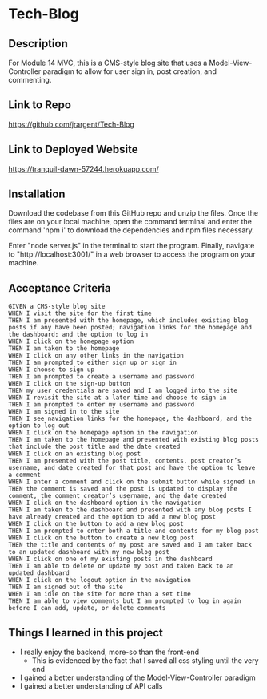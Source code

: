 # Tech-Blog

## Description
For Module 14 MVC, this is a CMS-style blog site that uses a Model-View-Controller paradigm to allow for user sign in, post creation, and commenting. 

## Link to Repo

https://github.com/jrargent/Tech-Blog

## Link to Deployed Website

https://tranquil-dawn-57244.herokuapp.com/

## Installation

Download the codebase from this GitHub repo and unzip the files. Once the files are on your local machine, open the command terminal and enter the command 'npm i' to download the dependencies and npm files necessary.

Enter "node server.js" in the terminal to start the program. Finally, navigate to "http://localhost:3001/" in a web browser to access the program on your machine. 

## Acceptance Criteria

```
GIVEN a CMS-style blog site
WHEN I visit the site for the first time
THEN I am presented with the homepage, which includes existing blog posts if any have been posted; navigation links for the homepage and the dashboard; and the option to log in
WHEN I click on the homepage option
THEN I am taken to the homepage
WHEN I click on any other links in the navigation
THEN I am prompted to either sign up or sign in
WHEN I choose to sign up
THEN I am prompted to create a username and password
WHEN I click on the sign-up button
THEN my user credentials are saved and I am logged into the site
WHEN I revisit the site at a later time and choose to sign in
THEN I am prompted to enter my username and password
WHEN I am signed in to the site
THEN I see navigation links for the homepage, the dashboard, and the option to log out
WHEN I click on the homepage option in the navigation
THEN I am taken to the homepage and presented with existing blog posts that include the post title and the date created
WHEN I click on an existing blog post
THEN I am presented with the post title, contents, post creator’s username, and date created for that post and have the option to leave a comment
WHEN I enter a comment and click on the submit button while signed in
THEN the comment is saved and the post is updated to display the comment, the comment creator’s username, and the date created
WHEN I click on the dashboard option in the navigation
THEN I am taken to the dashboard and presented with any blog posts I have already created and the option to add a new blog post
WHEN I click on the button to add a new blog post
THEN I am prompted to enter both a title and contents for my blog post
WHEN I click on the button to create a new blog post
THEN the title and contents of my post are saved and I am taken back to an updated dashboard with my new blog post
WHEN I click on one of my existing posts in the dashboard
THEN I am able to delete or update my post and taken back to an updated dashboard
WHEN I click on the logout option in the navigation
THEN I am signed out of the site
WHEN I am idle on the site for more than a set time
THEN I am able to view comments but I am prompted to log in again before I can add, update, or delete comments
```



## Things I learned in this project
- I really enjoy the backend, more-so than the front-end  
  - This is evidenced by the fact that I saved all css styling until the very end
- I gained a better understanding of the Model-View-Controller paradigm
- I gained a better understanding of API calls
